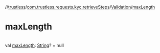 //[trustless](../../../index.md)/[com.trustless.requests.kyc.retrieveSteps](../index.md)/[Validation](index.md)/[maxLength](max-length.md)

# maxLength

\
val [maxLength](max-length.md): [String](https://kotlinlang.org/api/latest/jvm/stdlib/kotlin/-string/index.html)? = null
